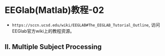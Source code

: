 # EEGlab(Matlab)教程-02
- `https://sccn.ucsd.edu/wiki/EEGLAB#The_EEGLAB_Tutorial_Outline`, 访问EEGlab官方wiki上的教程资源。

## II. Multiple Subject Processing
